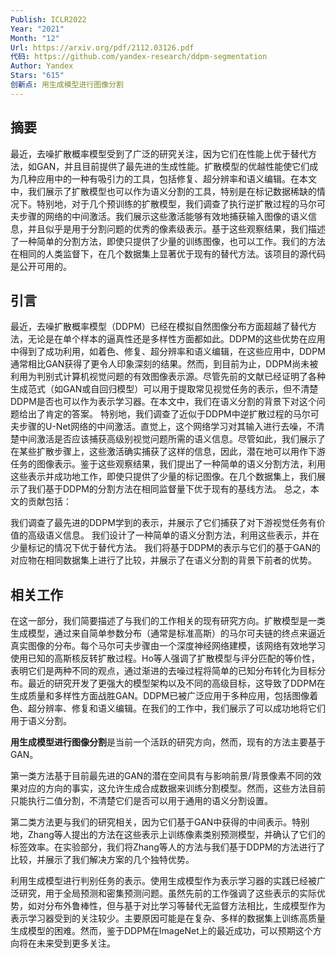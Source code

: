 ```yaml
---
Publish: ICLR2022
Year: "2021"
Month: "12"
Url: https://arxiv.org/pdf/2112.03126.pdf
代码: https://github.com/yandex-research/ddpm-segmentation
Author: Yandex
Stars: "615"
创新点: 用生成模型进行图像分割
---
```

## 摘要

最近，去噪扩散概率模型受到了广泛的研究关注，因为它们在性能上优于替代方法，如GAN，并且目前提供了最先进的生成性能。扩散模型的优越性能使它们成为几种应用中的一种有吸引力的工具，包括修复、超分辨率和语义编辑。在本文中，我们展示了扩散模型也可以作为语义分割的工具，特别是在标记数据稀缺的情况下。特别地，对于几个预训练的扩散模型，我们调查了执行逆扩散过程的马尔可夫步骤的网络的中间激活。我们展示这些激活能够有效地捕获输入图像的语义信息，并且似乎是用于分割问题的优秀的像素级表示。基于这些观察结果，我们描述了一种简单的分割方法，即使只提供了少量的训练图像，也可以工作。我们的方法在相同的人类监督下，在几个数据集上显著优于现有的替代方法。该项目的源代码是公开可用的。

## 引言

最近，去噪扩散概率模型（DDPM）已经在模拟自然图像分布方面超越了替代方法，无论是在单个样本的逼真性还是多样性方面都如此。DDPM的这些优势在应用中得到了成功利用，如着色、修复、超分辨率和语义编辑，在这些应用中，DDPM通常相比GAN获得了更令人印象深刻的结果。然而，到目前为止，DDPM尚未被利用为判别式计算机视觉问题的有效图像表示源。尽管先前的文献已经证明了各种生成范式（如GAN或自回归模型）可以用于提取常见视觉任务的表示，但不清楚DDPM是否也可以作为表示学习器。在本文中，我们在语义分割的背景下对这个问题给出了肯定的答案。
特别地，我们调查了近似于DDPM中逆扩散过程的马尔可夫步骤的U-Net网络的中间激活。直觉上，这个网络学习对其输入进行去噪，不清楚中间激活是否应该捕获高级别视觉问题所需的语义信息。尽管如此，我们展示了在某些扩散步骤上，这些激活确实捕获了这样的信息，因此，潜在地可以用作下游任务的图像表示。鉴于这些观察结果，我们提出了一种简单的语义分割方法，利用这些表示并成功地工作，即使只提供了少量的标记图像。在几个数据集上，我们展示了我们基于DDPM的分割方法在相同监督量下优于现有的基线方法。
总之，本文的贡献包括：

我们调查了最先进的DDPM学到的表示，并展示了它们捕获了对下游视觉任务有价值的高级语义信息。
我们设计了一种简单的语义分割方法，利用这些表示，并在少量标记的情况下优于替代方法。
我们将基于DDPM的表示与它们的基于GAN的对应物在相同数据集上进行了比较，并展示了在语义分割的背景下前者的优势。

## 相关工作

在这一部分，我们简要描述了与我们的工作相关的现有研究方向。扩散模型是一类生成模型，通过来自简单参数分布（通常是标准高斯）的马尔可夫链的终点来逼近真实图像的分布。每个马尔可夫步骤由一个深度神经网络建模，该网络有效地学习使用已知的高斯核反转扩散过程。Ho等人强调了扩散模型与评分匹配的等价性，表明它们是两种不同的观点，通过渐进的去噪过程将简单的已知分布转化为目标分布。最近的研究开发了更强大的模型架构以及不同的高级目标，这导致了DDPM在生成质量和多样性方面战胜GAN。DDPM已被广泛应用于多种应用，包括图像着色、超分辨率、修复和语义编辑。在我们的工作中，我们展示了可以成功地将它们用于语义分割。

**用生成模型进行图像分割**是当前一个活跃的研究方向，然而，现有的方法主要基于GAN。

第一类方法基于目前最先进的GAN的潜在空间具有与影响前景/背景像素不同的效果对应的方向的事实，这允许生成合成数据来训练分割模型。然而，这些方法目前只能执行二值分割，不清楚它们是否可以用于通用的语义分割设置。

第二类方法更与我们的研究相关，因为它们基于GAN中获得的中间表示。特别地，Zhang等人提出的方法在这些表示上训练像素类别预测模型，并确认了它们的标签效率。在实验部分，我们将Zhang等人的方法与我们基于DDPM的方法进行了比较，并展示了我们解决方案的几个独特优势。

利用生成模型进行判别任务的表示。使用生成模型作为表示学习器的实践已经被广泛研究，用于全局预测和密集预测问题。虽然先前的工作强调了这些表示的实际优势，如对分布外鲁棒性，但与基于对比学习等替代无监督方法相比，生成模型作为表示学习器受到的关注较少。主要原因可能是在复杂、多样的数据集上训练高质量生成模型的困难。然而，鉴于DDPM在ImageNet上的最近成功，可以预期这个方向将在未来受到更多关注。